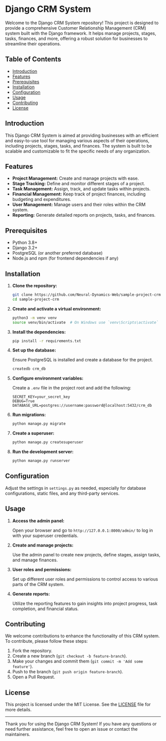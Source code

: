 # Django CRM System

Welcome to the Django CRM System repository! This project is designed to provide a comprehensive Customer Relationship Management (CRM) system built with the Django framework. It helps manage projects, stages, tasks, finances, and more, offering a robust solution for businesses to streamline their operations.

## Table of Contents

- [Introduction](#introduction)
- [Features](#features)
- [Prerequisites](#prerequisites)
- [Installation](#installation)
- [Configuration](#configuration)
- [Usage](#usage)
- [Contributing](#contributing)
- [License](#license)

## Introduction

This Django CRM System is aimed at providing businesses with an efficient and easy-to-use tool for managing various aspects of their operations, including projects, stages, tasks, and finances. The system is built to be scalable and customizable to fit the specific needs of any organization.

## Features

- **Project Management:** Create and manage projects with ease.
- **Stage Tracking:** Define and monitor different stages of a project.
- **Task Management:** Assign, track, and update tasks within projects.
- **Financial Management:** Keep track of project finances, including budgeting and expenditures.
- **User Management:** Manage users and their roles within the CRM system.
- **Reporting:** Generate detailed reports on projects, tasks, and finances.

## Prerequisites

- Python 3.8+
- Django 3.2+
- PostgreSQL (or another preferred database)
- Node.js and npm (for frontend dependencies if any)

## Installation

1. **Clone the repository:**

   ```bash
   git clone https://github.com/Neural-Dynamics-Web/sample-project-crm
   cd sample-project-crm
   ```

2. **Create and activate a virtual environment:**

   ```bash
   python3 -m venv venv
   source venv/bin/activate  # On Windows use `venv\Scripts\activate`
   ```

3. **Install the dependencies:**

   ```bash
   pip install -r requirements.txt
   ```

4. **Set up the database:**

   Ensure PostgreSQL is installed and create a database for the project.

   ```bash
   createdb crm_db
   ```

5. **Configure environment variables:**

   Create a `.env` file in the project root and add the following:

   ```env
   SECRET_KEY=your_secret_key
   DEBUG=True
   DATABASE_URL=postgres://username:password@localhost:5432/crm_db
   ```

6. **Run migrations:**

   ```bash
   python manage.py migrate
   ```

7. **Create a superuser:**

   ```bash
   python manage.py createsuperuser
   ```

8. **Run the development server:**

   ```bash
   python manage.py runserver
   ```

## Configuration

Adjust the settings in `settings.py` as needed, especially for database configurations, static files, and any third-party services.

## Usage

1. **Access the admin panel:**

   Open your browser and go to `http://127.0.0.1:8000/admin/` to log in with your superuser credentials.

2. **Create and manage projects:**

   Use the admin panel to create new projects, define stages, assign tasks, and manage finances.

3. **User roles and permissions:**

   Set up different user roles and permissions to control access to various parts of the CRM system.

4. **Generate reports:**

   Utilize the reporting features to gain insights into project progress, task completion, and financial status.

## Contributing

We welcome contributions to enhance the functionality of this CRM system. To contribute, please follow these steps:

1. Fork the repository.
2. Create a new branch (`git checkout -b feature-branch`).
3. Make your changes and commit them (`git commit -m 'Add some feature'`).
4. Push to the branch (`git push origin feature-branch`).
5. Open a Pull Request.

## License

This project is licensed under the MIT License. See the [LICENSE](LICENSE) file for more details.

---

Thank you for using the Django CRM System! If you have any questions or need further assistance, feel free to open an issue or contact the maintainers.
